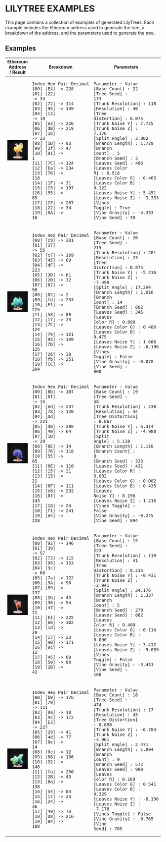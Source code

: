 # LILYTREE EXAMPLES

This page contains a collection of examples of generated LilyTrees. Each example includes the Ethereum address used to generate the tree, a breakdown of the address, and the parameters used to generate the tree.

## Examples

| Ethereum Address / Result | Breakdown | Parameters |
| --- | --- | --- |
| ![0xE422729513e2dB165D2f017CEa761FC555CF220A](lilytree_0xE422729513e2dB165D2f017CEa761FC555CF220A.jpeg) | <pre>Index  Hex Pair    Decimal<br>[00]   [E4]   ->   228<br>[01]   [22]   ->    34<br>[02]   [72]   ->   114<br>[03]   [95]   ->   149<br>[04]   [13]   ->    19<br>[05]   [e2]   ->   226<br>[06]   [dB]   ->   219<br>[07]   [16]   ->    22<br>[08]   [5D]   ->    93<br>[09]   [2f]   ->    47<br>[10]   [01]   ->     1<br>[11]   [7C]   ->   124<br>[12]   [Ea]   ->   234<br>[13]   [76]   ->   118<br>[14]   [1F]   ->    31<br>[15]   [C5]   ->   197<br>[16]   [55]   ->    85<br>[17]   [CF]   ->   207<br>[18]   [22]   ->    34<br>[19]   [0A]   ->    10</pre> | <pre>Parameter               : Value<br>[Base Count]            : 22<br>[Tree Seed]             : 133<br>[Trunk Resolution]      : 118<br>[Resolution]            : 40<br>[Tree Distortion]       : 0.075<br>[Trunk Noise Y]         : 7.725<br>[Trunk Noise Z]         : 7.176<br>[Split Angle]           : 3.882<br>[Branch Length]         : 1.729<br>[Branch Count]          : 5<br>[Branch Seed]           : 3<br>[Leaves Seed]           : 486<br>[Leaves Color R]        : 0.918<br>[Leaves Color G]        : 0.463<br>[Leaves Color B]        : 0.122<br>[Leaves Noise Y]        : 5.451<br>[Leaves Noise Z]        : -3.333<br>[Vines Toggle]          : True<br>[Vine Gravity]          : -4.333<br>[Vine Seed]             : 39</pre> |
| ![0xc937c745dF3D206202fdE158177C79957D26fbCC](lilytree_0xc937c745dF3D206202fdE158177C79957D26fbCC.jpeg) | <pre>Index  Hex Pair    Decimal<br>[00]   [c9]   ->   201<br>[01]   [37]   ->    55<br>[02]   [c7]   ->   199<br>[03]   [45]   ->    69<br>[04]   [dF]   ->   223<br>[05]   [3D]   ->    61<br>[06]   [20]   ->    32<br>[07]   [62]   ->    98<br>[08]   [02]   ->     2<br>[09]   [fd]   ->   253<br>[10]   [E1]   ->   225<br>[11]   [58]   ->    88<br>[12]   [17]   ->    23<br>[13]   [7C]   ->   124<br>[14]   [79]   ->   121<br>[15]   [95]   ->   149<br>[16]   [7D]   ->   125<br>[17]   [26]   ->    38<br>[18]   [fb]   ->   251<br>[19]   [CC]   ->   204</pre> | <pre>Parameter               : Value<br>[Base Count]            : 20<br>[Tree Seed]             : 215<br>[Trunk Resolution]      : 201<br>[Resolution]            : 23<br>[Tree Distortion]       : 0.875<br>[Trunk Noise Y]         : -5.216<br>[Trunk Noise Z]         : -7.490<br>[Split Angle]           : 17.294<br>[Branch Length]         : 1.016<br>[Branch Count]          : 14<br>[Branch Seed]           : 882<br>[Leaves Seed]           : 345<br>[Leaves Color R]        : 0.090<br>[Leaves Color G]        : 0.486<br>[Leaves Color B]        : 0.475<br>[Leaves Noise Y]        : 1.686<br>[Leaves Noise Z]        : -0.196<br>[Vines Toggle]          : False<br>[Vine Gravity]          : -0.078<br>[Vine Seed]             : 800</pre> |
| ![0xBb0fed78Ddd0401D0E76556E15156Fe88f18f1e4](lilytree_0xBb0fed78Ddd0401D0E76556E15156Fe88f18f1e4.jpeg) | <pre>Index  Hex Pair    Decimal<br>[00]   [Bb]   ->   187<br>[01]   [0f]   ->    15<br>[02]   [ed]   ->   237<br>[03]   [78]   ->   120<br>[04]   [Dd]   ->   221<br>[05]   [d0]   ->   208<br>[06]   [40]   ->    64<br>[07]   [1D]   ->    29<br>[08]   [0E]   ->    14<br>[09]   [76]   ->   118<br>[10]   [55]   ->    85<br>[11]   [6E]   ->   110<br>[12]   [15]   ->    21<br>[13]   [15]   ->    21<br>[14]   [6F]   ->   111<br>[15]   [e8]   ->   232<br>[16]   [8f]   ->   143<br>[17]   [18]   ->    24<br>[18]   [f1]   ->   241<br>[19]   [e4]   ->   228</pre> | <pre>Parameter               : Value<br>[Base Count]            : 19<br>[Tree Seed]             : 58<br>[Trunk Resolution]      : 238<br>[Resolution]            : 34<br>[Tree Distortion]       : 0.867<br>[Trunk Noise Y]         : 6.314<br>[Trunk Noise Z]         : -4.980<br>[Split Angle]           : 5.118<br>[Branch Length]         : 1.110<br>[Branch Count]          : 8<br>[Branch Seed]           : 333<br>[Leaves Seed]           : 431<br>[Leaves Color R]        : 0.082<br>[Leaves Color G]        : 0.082<br>[Leaves Color B]        : 0.435<br>[Leaves Noise Y]        : 8.196<br>[Leaves Noise Z]        : 1.216<br>[Vines Toggle]          : False<br>[Vine Gravity]          : -0.275<br>[Vine Seed]             : 894</pre> |
| ![0x923973993c7a5A892b3647E1661d17AB0c45502B](lilytree_0x923973993c7a5A892b3647E1661d17AB0c45502B.jpeg) | <pre>Index  Hex Pair    Decimal<br>[00]   [92]   ->   146<br>[01]   [39]   ->    57<br>[02]   [73]   ->   115<br>[03]   [99]   ->   153<br>[04]   [3c]   ->    60<br>[05]   [7a]   ->   122<br>[06]   [5A]   ->    90<br>[07]   [89]   ->   137<br>[08]   [2b]   ->    43<br>[09]   [36]   ->    54<br>[10]   [47]   ->    71<br>[11]   [E1]   ->   225<br>[12]   [66]   ->   102<br>[13]   [1d]   ->    29<br>[14]   [17]   ->    23<br>[15]   [AB]   ->   171<br>[16]   [0c]   ->    12<br>[17]   [45]   ->    69<br>[18]   [50]   ->    80<br>[19]   [2B]   ->    43</pre> | <pre>Parameter               : Value<br>[Base Count]            : 15<br>[Tree Seed]             : 223<br>[Trunk Resolution]      : 119<br>[Resolution]            : 41<br>[Tree Distortion]       : 0.235<br>[Trunk Noise Y]         : -0.431<br>[Trunk Noise Z]         : -2.941<br>[Split Angle]           : 24.176<br>[Branch Length]         : 1.337<br>[Branch Count]          : 5<br>[Branch Seed]           : 278<br>[Leaves Seed]           : 882<br>[Leaves Color R]        : 0.400<br>[Leaves Color G]        : 0.114<br>[Leaves Color B]        : 0.090<br>[Leaves Noise Y]        : 3.412<br>[Leaves Noise Z]        : -9.059<br>[Vines Toggle]          : False<br>[Vine Gravity]          : -3.431<br>[Vine Seed]             : 168</pre> |
| ![0xb0790aAcE3294d0e0c8892fa2B8a54172449D8B4](lilytree_0xb0790aAcE3294d0e0c8892fa2B8a54172449D8B4.jpeg) | <pre>Index  Hex Pair    Decimal<br>[00]   [b0]   ->   176<br>[01]   [79]   ->   121<br>[02]   [0a]   ->    10<br>[03]   [Ac]   ->   172<br>[04]   [E3]   ->   227<br>[05]   [29]   ->    41<br>[06]   [4d]   ->    77<br>[07]   [0e]   ->    14<br>[08]   [0c]   ->    12<br>[09]   [88]   ->   136<br>[10]   [92]   ->   146<br>[11]   [fa]   ->   250<br>[12]   [2B]   ->    43<br>[13]   [8a]   ->   138<br>[14]   [54]   ->    84<br>[15]   [17]   ->    23<br>[16]   [24]   ->    36<br>[17]   [49]   ->    73<br>[18]   [D8]   ->   216<br>[19]   [B4]   ->   180</pre> | <pre>Parameter               : Value<br>[Base Count]            : 18<br>[Tree Seed]             : 474<br>[Trunk Resolution]      : 17<br>[Resolution]            : 45<br>[Tree Distortion]       : 0.890<br>[Trunk Noise Y]         : -6.784<br>[Trunk Noise Z]         : -3.961<br>[Split Angle]           : 2.471<br>[Branch Length]         : 1.094<br>[Branch Count]          : 9<br>[Branch Seed]           : 572<br>[Leaves Seed]           : 980<br>[Leaves Color R]        : 0.169<br>[Leaves Color G]        : 0.541<br>[Leaves Color B]        : 0.329<br>[Leaves Noise Y]        : -8.196<br>[Leaves Noise Z]        : -7.176<br>[Vines Toggle]          : False<br>[Vine Gravity]          : -0.765<br>[Vine Seed]             : 705</pre> |